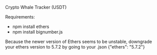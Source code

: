 Crypto Whale Tracker (USDT)

Requirements:
- npm install ethers
- npm install bignumber.js

Because the newer version of Ethers seems to be unstable, downgrade your ethers version to 5.7.2 by going to your .json
{"ethers": "5.7.2"}
